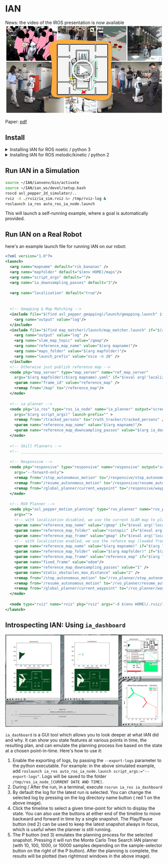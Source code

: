 # IAN

News: the video of the IROS presentation is now available
[![Ian illustration](media/ian_iros_thumbnail.png "IAN Illustration")](https://www.youtube.com/watch?v=qbzbXufX6V4)

Paper: [pdf](http://ras.papercept.net/images/temp/IROS/files/1703.pdf)
## Install

<details>
<summary>Installing IAN for ROS noetic / python 3</summary>

install [ROS](http://wiki.ros.org/melodic/Installation/Ubuntu)

```bash
set -e
# Makes sure basic dependencies are installed
sudo echo "I shouldn't copy-paste code I don't understand!"
sudo apt -y install git
sudo apt -y install python3-catkin-tools python3-wstool
sudo apt -y install python3-pip virtualenv
sudo apt -y install libssh2-1-dev
```

```bash
# Makes sure ROS is sourced
[ ! -z $ROS_DISTRO ] || source /opt/ros/noetic/setup.bash || source /opt/ros/melodic/setup.bash || source /opt/ros/kinetic/setup.bash
[ ! -z $ROS_DISTRO ] || { echo -e '\033[0;31mError: ROS is not sourced.\033[0m' &&
                          echo "to install ROS, visit: http://wiki.ros.org/melodic/Installation/Ubuntu" &&
                          sleep 3 && exit 1 ; }
# Install to a new ros workspace:
mkdir -p ~/IAN/ian_ws/src
cd ~/IAN/ian_ws
catkin config --merge-devel
catkin config --extend /opt/ros/$ROS_DISTRO
catkin config -DCMAKE_BUILD_TYPE=Release -DPYTHON_EXECUTABLE=/usr/bin/python3
cd src
git clone https://github.com/ethz-asl/interaction_actions_for_navigation.git --branch noetic
```

```bash
# apt-get Dependencies
# (Ensure dependencies listed in dependencies.rosinstall get cloned correctly)
sudo apt -y install autoconf build-essential libtool
#sudo apt -y install ros-$ROS_DISTRO-pepper-* ros-$ROS_DISTRO-naoqi-driver
sudo apt -y install ros-$ROS_DISTRO-joy
sudo apt -y install ros-$ROS_DISTRO-costmap-converter
sudo apt -y install ros-$ROS_DISTRO-move-base ros-$ROS_DISTRO-teb-local-planner
sudo apt -y install ros-$ROS_DISTRO-map-server
cd ~/IAN/ian_ws/src
wstool init
wstool merge interaction_actions_for_navigation/dependencies.rosinstall
wstool update
```

```bash
# Create and source a virtualenv
cd ~/IAN
virtualenv ianvenv --python=python3.6
source ~/IAN/ianvenv/bin/activate
pip install numpy matplotlib Cython rospkg pyyaml gym opencv-python
# (latest numba has build error on python 2)
pip install numba==0.44 llvmlite==0.30
```

```bash
# Python dependencies
source ~/IAN/ianvenv/bin/activate
pip install --extra-index-url https://rospypi.github.io/simple/ rospy rosbag tf tf2_ros nav_msgs std_srvs visualization_msgs
pip install pyIAN asl-pepper-2d-sim asl-pepper-responsive pyrangelibc-danieldugas pyrvo2-danieldugas pymap2d pylidar2d pyniel ros-frame-msgs
```

```bash
# Pedsim and subdependencies
cd ~/IAN/ian_ws/src
git clone https://github.com/srl-freiburg/pedsim_ros.git
cd pedsim_ros
git submodule update --init --recursive
cd ~/IAN/ian_ws/src
```

```bash
# Build
cd ~/IAN/ian_ws
catkin build pedsim_visualizer pedsim_simulator spencer_tracking_rviz_plugin
catkin build gmapping map_matcher
catkin build pylidar2d_ros responsive
catkin build asl_pepper_gmapping asl_pepper_2d_simulator asl_pepper_sensor_preprocessing asl_pepper_motion_planning
catkin build frame_msgs
catkin build ia_ros
```
</details>

<details>
<summary>Installing IAN for ROS melodic/kinetic / python 2</summary>

install [ROS](http://wiki.ros.org/melodic/Installation/Ubuntu)

```bash
set -e
# Makes sure basic dependencies are installed
sudo echo "I shouldn't copy-paste code I don't understand!"
sudo apt -y install git
sudo apt -y install python-catkin-tools python-wstool
sudo apt -y install python-pip virtualenv
sudo apt -y install libssh2-1-dev
```

```bash
# Makes sure ROS is sourced
[ ! -z $ROS_DISTRO ] || source /opt/ros/melodic/setup.bash || source /opt/ros/kinetic/setup.bash
[ ! -z $ROS_DISTRO ] || { echo -e '\033[0;31mError: ROS is not sourced.\033[0m' &&
                          echo "to install ROS, visit: http://wiki.ros.org/melodic/Installation/Ubuntu" &&
                          sleep 3 && exit 1 ; }
# Install to a new ros workspace:
mkdir -p ~/IAN/ian_ws/src
cd ~/IAN/ian_ws
catkin config --merge-devel
catkin config --extend /opt/ros/$ROS_DISTRO
catkin config -DCMAKE_BUILD_TYPE=Release
cd src
git clone https://github.com/ethz-asl/interaction_actions_for_navigation.git --branch python2
# manually add external deps which would otherwise be installed as part of asl_pepper
git clone https://github.com/danieldugas/asl_pepper_public.git
git clone https://github.com/danieldugas/frame_msgs_public.git
```

```bash
# apt-get Dependencies
# (Ensure dependencies listed in dependencies.rosinstall get cloned correctly)
sudo apt -y install autoconf build-essential libtool
sudo apt -y install ros-$ROS_DISTRO-pepper-* ros-$ROS_DISTRO-naoqi-driver
sudo apt -y install ros-$ROS_DISTRO-joy
sudo apt -y install ros-$ROS_DISTRO-costmap-converter
sudo apt -y install ros-$ROS_DISTRO-move-base ros-$ROS_DISTRO-teb-local-planner
sudo apt -y install ros-$ROS_DISTRO-map-server
cd ~/IAN/ian_ws/src
wstool init
wstool merge interaction_actions_for_navigation/dependencies.rosinstall
wstool update
```

```bash
# Create and source a virtualenv
cd ~/IAN
virtualenv ianvenv --system-site-packages --python=python2.7
source ~/IAN/ianvenv/bin/activate
pip install numpy matplotlib Cython rospkg pyyaml gym
# (latest numba has build error on python 2)
pip install numba==0.44 llvmlite==0.30
```

```bash
# Python dependencies
catkin build asl_pepper_2d_simulator
source ~/IAN/ian_ws/devel/setup.bash
source ~/IAN/ianvenv/bin/activate
roscd asl_pepper_2d_simulator/python
pip install -e .
cd ~/IAN/ian_ws/src
{ python -c "import pyniel" && cd ~/Documents/pyniel && echo "Existing pyniel found." ; } || \
{ git clone https://github.com/danieldugas/pyniel.git && echo "Cloning pyniel." && cd pyniel ; }
pip install -e .
cd ~/IAN/ian_ws/src
git clone https://github.com/danieldugas/range_libc.git --branch comparisons
cd range_libc/pywrapper
python setup.py install
cd ~/IAN/ian_ws/src
git clone https://github.com/danieldugas/pymap2d.git
cd pymap2d
pip install .
cd ~/IAN/ian_ws/src
git clone https://github.com/danieldugas/pylidar2d.git
cd pylidar2d
pip install .
cd ~/IAN/ian_ws/src/interaction_actions_for_navigation/python/cIA
pip install .
cd ..
pip install -e .
cd ~/IAN/ian_ws/src
cd responsive/lib_dwa
pip install .
cd ../lib_clustering
pip install .
# External python dependencies
cd ~/IAN/ian_ws/src
git clone https://github.com/danieldugas/Python-RVO2.git
cd Python-RVO2
pip install .
```

```bash
# Pedsim and subdependencies
cd ~/IAN/ian_ws/src
git clone https://github.com/srl-freiburg/pedsim_ros.git
cd pedsim_ros
git submodule update --init --recursive
cd ~/IAN/ian_ws/src
```

```bash
# Build
cd ~/IAN/ian_ws
catkin build pedsim_visualizer pedsim_simulator spencer_tracking_rviz_plugin
catkin build gmapping map_matcher
catkin build pylidar2d_ros responsive
catkin build asl_pepper_gmapping asl_pepper_2d_simulator asl_pepper_sensor_preprocessing asl_pepper_motion_planning
catkin build frame_msgs
catkin build ia_ros
```

</details>


## Run IAN in a Simulation

```bash
source ~/IAN/ianvenv/bin/activate
source ~/IAN/ian_ws/devel/setup.bash
roscd asl_pepper_2d_simulator/..
rviz -d ./rviz/ia_sim.rviz &> /tmp/rviz-log &
roslaunch ia_ros auto_ros_ia_node.launch
```

This will launch a self-running example, where a goal is automatically provided.

## Run IAN on a Real Robot

here's an example launch file for running IAN on our robot:

```xml
<?xml version="1.0"?>
<launch>
  <arg name="mapname" default="rik_bananas" />
  <arg name="mapfolder" default="$(env HOME)/maps"/>
  <arg name="script_args" default=""/>
  <arg name="ia_downsampling_passes" default="3"/>

  <arg name="localization" default="true"/>


  <!-- Gmapping & Map Matching -->
  <include file="$(find asl_pepper_gmapping)/launch/gmapping.launch" if="$(arg localization)">
    <arg name="output" value="log"/>
  </include>
  <include file="$(find map_matcher)/launch/map_matcher.launch" if="$(arg localization)">
    <arg name="output" value="log" />
    <arg name="slam_map_topic" value="/gmap"/>
    <arg name="reference_map_name" value="$(arg mapname)"/>
    <arg name="maps_folder" value="$(arg mapfolder)"/>
    <arg name="launch_prefix" value="nice -n 20" />
  </include>
  <!-- Otherwise just publish reference map -->
  <node pkg="map_server" type="map_server" name="ref_map_server"
    args="$(arg mapfolder)/$(arg mapname).yaml" if="$(eval arg('localization') != true)">
    <param name="frame_id" value="reference_map" />
    <remap from="/map" to="/reference_map"/>
  </node>

  <!-- ia planner -->
  <node pkg="ia_ros" type="ros_ia_node" name="ia_planner" output="screen"
    args="$(arg script_args)" launch-prefix="" >
    <remap from="/tracked_persons" to="/rwth_tracker/tracked_persons" />
    <param name="reference_map_name" value="$(arg mapname)"/>
    <param name="reference_map_downsampling_passes" value="$(arg ia_downsampling_passes)"/>
  </node>

  <!-- Skill Planners -->
  <!-- _________________________________________________________________________________ -->

  <!-- Responsive -->
  <node pkg="responsive" type="responsive" name="responsive" output="screen"
    args="--forward-only">
    <remap from="/stop_autonomous_motion" to="/responsive/stop_autonomous_motion" />
    <remap from="/resume_autonomous_motion" to="/responsive/resume_autonomous_motion" />
    <remap from="/global_planner/current_waypoint" to="/responsive/waypoint" />
  </node>

  <!-- RVO Planner -->
  <node pkg="asl_pepper_motion_planning" type="rvo_planner" name="rvo_planner" output="screen"
    args="">
    <!-- with localization disabled, we use the current SLAM map to plan in -->
    <param name="reference_map_name" value="/gmap" if="$(eval arg('localization') != true)"/>
    <param name="reference_map_folder" value="rostopic" if="$(eval arg('localization') != true)"/>
    <param name="reference_map_frame" value="gmap" if="$(eval arg('localization') != true)"/>
    <!-- with localization enabled, we use the refence map (loaded from on disk) to plan in -->
    <param name="reference_map_name" value="$(arg mapname)" if="$(arg localization)" />
    <param name="reference_map_folder" value="$(arg mapfolder)" if="$(arg localization)" />
    <param name="reference_map_frame" value="reference_map" if="$(arg localization)" />
    <param name="fixed_frame" value="odom"/>
    <param name="reference_map_downsampling_passes" value="1" />
    <param name="static_obstacles_max_distance" value="2" />
    <remap from="/stop_autonomous_motion" to="/rvo_planner/stop_autonomous_motion" />
    <remap from="/resume_autonomous_motion" to="/rvo_planner/resume_autonomous_motion" />
    <remap from="/global_planner/current_waypoint" to="/rvo_planner/waypoint" />
  </node>

  <node type="rviz" name="rviz" pkg="rviz" args="-d $(env HOME)/.rviz/ia.rviz" output="log"/>
</launch>
```

## Introspecting IAN: Using `ia_dashboard`

![image of IAN dashboard](media/ia_dashboard.png "IAN Dashboard")

`ia_dashboard` is a GUI tool which allows you to look deeper at what IAN did and why.
It can show you state features at various points in time, the resulting plan, and can emulate the planning process live based on the state at a chosen point-in-time. Here's how to use it:

1. Enable the exporting of logs, by passing the `--export-logs` parameter to the python executable. For example: in the above simulated example, add `roslaunch ia_ros auto_ros_ia_node.launch script_args:="--export-logs"`. Logs will be saved to the folder `/tmp/ros_ia_node_[CURRENT DATE AND TIME]`.
2. During / After the run, in a terminal, execute `rosrun ia_ros ia_dashboard`
3. By default the log for the latest run is selected. You can change the selected log by pressing on the log directory name button ( red 1 on the above image).
4. Click the timeline to select a given time-point for which to display the state. You can also use the buttons at either end of the timeline to move  backward and forward in time by a single snapshot. The Play/Pause button (red 2) can be used to keep the latest snapshot always in focus, which is useful when the planner is still running.
5. The P button (red 3) emulates the planning process for the selected snapshot. Pressing it will run the Monte Carlo Tree Search IAN planner (with 10, 100, 1000, or 10000 samples depending on the sample-selector button on the right of the P button). After the planning is complete, the results will be plotted (two rightmost windows in the above image).
